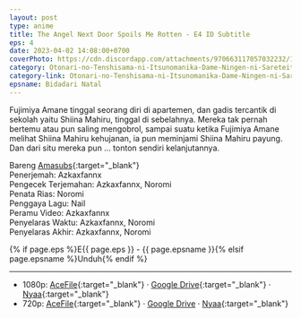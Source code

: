 ```yaml
---
layout: post
type: anime
title: The Angel Next Door Spoils Me Rotten - E4 ID Subtitle
eps: 4
date: 2023-04-02 14:08:00+0700
coverPhoto: https://cdn.discordapp.com/attachments/970663117057032232/1091981907962634290/mpv-shot0230.jpg
category: Otonari-no-Tenshisama-ni-Itsunomanika-Dame-Ningen-ni-Sareteita-Ken
category-link: Otonari-no-Tenshisama-ni-Itsunomanika-Dame-Ningen-ni-Sareteita-Ken
epsname: Bidadari Natal
---
```


Fujimiya Amane tinggal seorang diri di apartemen, dan gadis tercantik di sekolah yaitu Shiina Mahiru, tinggal di sebelahnya. Mereka tak pernah bertemu atau pun saling mengobrol, sampai suatu ketika Fujimiya Amane melihat Shiina Mahiru kehujanan, ia pun meminjami Shiina Mahiru payung. Dan dari situ mereka pun ... tonton sendiri kelanjutannya.

Bareng [Amasubs](https://amasubs.xyz/){:target="_blank"}<br>
Penerjemah: Azkaxfannx<br>
Pengecek Terjemahan: Azkaxfannx, Noromi<br>
Penata Rias: Noromi<br>
Penggaya Lagu: Nail<br>
Peramu Video: Azkaxfannx<br>
Penyelaras Waktu: Azkaxfannx, Noromi<br>
Penyelaras Akhir: Azkaxfannx, Noromi<br>

{% if page.eps %}E{{ page.eps }} - {{ page.epsname }}{% elsif page.epsname %}Unduh{% endif %}

---
- 1080p: [AceFile](https://acefile.co/f/97974686/amai-tetangga-bidadari-04-1080p5b7a33a4-mkv){:target="_blank"} &middot; [Google Drive](https://drive.google.com/file/d/1foLDizsmCKIzw0e_Jb0n8fFDXndF--1U/view?usp=sharing){:target="_blank"} &middot; [Nyaa](https://nyaa.si/view/1655762){:target="_blank"}<br>
- 720p: [AceFile](https://acefile.co/f/97974685/amai-tetangga-bidadari-04-720p020848b6-mkv){:target="_blank"} &middot; [Google Drive](https://drive.google.com/file/d/1ugCufTmxD2V96cFOOhOXFlMUYy3-MFwu/view?usp=sharing) &middot; [Nyaa](https://nyaa.si/view/1655761){:target="_blank"}